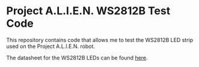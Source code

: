 # Project A.L.I.E.N. WS2812B Test Code

<!-- Harry Boyd - 13/08/2024 - github.com/hboyd255 -->

This repository contains code that allows me to test the WS2812B LED strip used
on the Project A.L.I.E.N. robot.

The datasheet for the WS2812B LEDs can be found
[here](https://cdn-shop.adafruit.com/datasheets/WS2812B.pdf).
